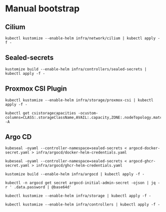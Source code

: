# Manual bootstrap

## Cilium

```shell
kubectl kustomize --enable-helm infra/network/cilium | kubectl apply -f -
```

## Sealed-secrets

```shell
kustomize build --enable-helm infra/controllers/sealed-secrets | kubectl apply -f -
```

## Proxmox CSI Plugin

```shell
kubectl kustomize --enable-helm infra/storage/proxmox-csi | kubectl apply -f -
```

```shell
kubectl get csistoragecapacities -ocustom-columns=CLASS:.storageClassName,AVAIL:.capacity,ZONE:.nodeTopology.matchLabels -A
```

## Argo CD

```shell
kubeseal -oyaml --controller-namespace=sealed-secrets < argocd-docker-secret.yaml > infra/argocd/docker-helm-credentials.yaml
```

```shell
kubeseal -oyaml --controller-namespace=sealed-secrets < argocd-ghcr-secret.yaml > infra/argocd/ghcr-helm-credentials.yaml
```

```shell
kustomize build --enable-helm infra/argocd | kubectl apply -f -
```

```shell
kubectl -n argocd get secret argocd-initial-admin-secret -ojson | jq -r ' .data.password | @base64d'
```

```shell
kubectl kustomize --enable-helm infra/storage | kubectl apply -f -
```

```shell
kubectl kustomize --enable-helm infra/controllers | kubectl apply -f -
```
